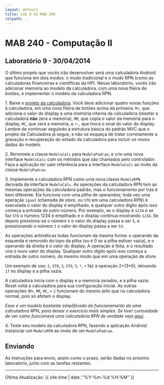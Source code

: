 ```yaml
---
layout: default
title: Lab 9 de MAB 240
relpath: ..
---
```


MAB 240 - Computação II
=======================

Laboratório 9 - 30/04/2014
--------------------------

O último projeto que vocês irão desenvolver será uma calculadora Android
que funciona em dois modos: o modo tradicional e o modo RPN (como as
calculadoras financeiras e científicas da HP). Nesse laboratório,
vocês irão adicionar memória ao modelo da calculadora, com uma
nova fileira de botões, e implementar o modelo da calculadora RPN.

1\. Baixe o [projeto da calculadora](CalcAndroid.zip). 
Você deve adicionar quatro novas funções à calculadora,
em uma nova fileira de botões acima da primeira: `M+`, que adiciona o valor do display a uma memória interna
da calculadora (resetar a calculadora **não** zera a memória), `MR`, que copia o valor da memória para o display,
`MC`, que zera a memória, e `+-`, que troca o sinal do valor do display.
Lembre de continuar seguindo a estrutura básica do padrão MVC que o projeto da Calculadora já segue,
e não se esqueça de tratar corretamente a gravação e recuperação do estado da calculadora para
incluir os novos dados do modelo.

2\. Renomeie a classe `ModeloCalc` para `ModeloPadrao`, e crie uma nova interface `ModeloCalc`
com os métodos que são chamados pelo controlador. Faça a aplicação ter uam referência para
a interface `ModeloCalc` ao invés da classe `ModeloPadrao`.

3\. Implemente a calculadora RPN como uma nova classe `ModeloRPN` derivada da interface
`ModeloCalc`. As operações da calculadora RPN tem as mesmas operações da calculadora padrão,
mas o funcionamento por trás é bem diferente. Ela funciona com uma *pilha* de operandos; 
toda vez uma operação `igual` (chamada de *store*, ou `STO` em uma calculadora RPN) é executada
o valor do display é empilhado, e qualquer outro dígito após isso começa a entrada de
outro número. Por exemplo, se o display é `1234` e se faz `STO` o número 1234 é
empilhado e o display continua mostrando `1234`. Se depois pressiona-se o número
`5` o valor do display passa a ser `5`, e pressionando o número `3` o valor do display
passa a ser `53`.

As operações aritméticas todas funcionam da mesma forma: o operando da esquerda é removido do topo da pilha
(ou é 0 se a pilha estiver vazia), e o operando da direita é o valor do display. A operação é feita,
e o resultado vira o novo valor do display. Qualquer outro dígito após isso começa a entrada de outro
número, do mesmo modo que em uma operação de store.

Um exemplo de uso: `2`, `STO`, `3`, `STO`, `5`, `*`, `+` faz a operação 2+(3\*5), deixando `17` no display e a
pilha vazia.

A calculadora inicia com o display e a memória zerados, e a pilha vazia. Reset volta
a calculadora para sua configuração inicial. As outras operações (`M+`, `MR`, `MC`, `+-`) funcionam do mesmo
jeito que na calculadora normal, pois só afetam o display.

*Esse é um modelo bastante simplificado do funcionamento de uma calculadora RPN, para deixar o exercício
mais simples. Se tiver curiosidade de ver como funcionava uma calculadora RPN de verdade veja [aqui](http://www.hpmuseum.org/rpn.htm).*

4\. Teste seu modelo da calculadora RPN, fazendo a aplicação Android instanciar um `ModeloRPN` ao
invés de um `ModeloPadrao`.

Enviando
--------

As instruções para envio, assim como o prazo, serão dadas no próximo laboratório, junto com as
tarefas restantes.

* * * * *

Última Atualização: {{ site.time | date: "%Y-%m-%d %H:%M" }}
